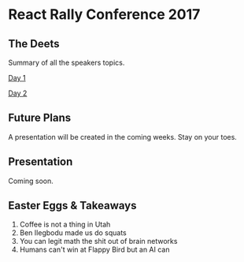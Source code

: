 # React Rally Conference 2017

## The Deets

Summary of all the speakers topics.

[Day 1](https://github.com/jcmagsay/rally-rally/blob/master/REACT_RALLY_2017_DAY_1.md)

[Day 2](https://github.com/jcmagsay/rally-rally/blob/master/REACT_RALLY_2017_DAY_2.md)

## Future Plans

A presentation will be created in the coming weeks. Stay on your toes.

## Presentation

Coming soon.

## Easter Eggs & Takeaways
1. Coffee is not a thing in Utah
2. Ben Ilegbodu made us do squats
3. You can legit math the shit out of brain networks
4. Humans can't win at Flappy Bird but an AI can
